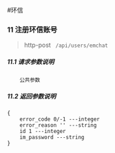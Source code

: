 #环信

### 11 注册环信账号
> http-post ``` /api/users/emchat```
 
##### 11.1 请求参数说明
```
    公共参数
``` 

##### 11.2 返回参数说明
```angular2html
{
    error_code 0/-1 ---integer
    error_reason '' ---string
    id 1 ---integer
    im_password ---string
}
```